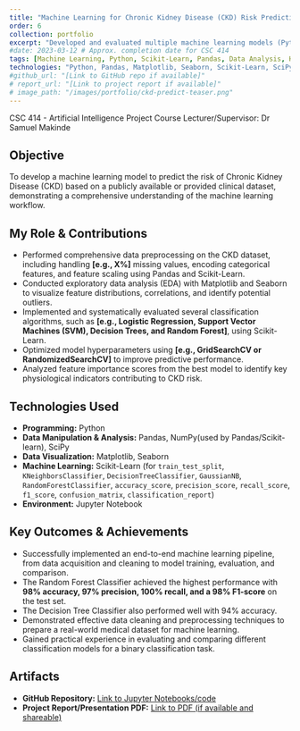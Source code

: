 ```yaml
---
title: "Machine Learning for Chronic Kidney Disease (CKD) Risk Prediction"
order: 6
collection: portfolio
excerpt: "Developed and evaluated multiple machine learning models (Python, Scikit-Learn) to predict Chronic Kidney Disease, achieving 98% accuracy with Random Forest. Performed extensive data cleaning and EDA. BSc AI course project."
#date: 2023-03-12 # Approx. completion date for CSC 414
tags: [Machine Learning, Python, Scikit-Learn, Pandas, Data Analysis, Healthcare, Data Cleaning, EDA]
technologies: "Python, Pandas, Matplotlib, Seaborn, Scikit-Learn, SciPy"
#github_url: "[Link to GitHub repo if available]"
# report_url: "[Link to project report if available]"
# image_path: "/images/portfolio/ckd-predict-teaser.png"
---
```

CSC 414 - Artificial Intelligence Project
Course Lecturer/Supervisor: Dr Samuel Makinde

## Objective
To develop a machine learning model to predict the risk of Chronic Kidney Disease (CKD) based on a publicly available or provided clinical dataset, demonstrating a comprehensive understanding of the machine learning workflow.

## My Role & Contributions
* Performed comprehensive data preprocessing on the CKD dataset, including handling **[e.g., X%]** missing values, encoding categorical features, and feature scaling using Pandas and Scikit-Learn.
* Conducted exploratory data analysis (EDA) with Matplotlib and Seaborn to visualize feature distributions, correlations, and identify potential outliers.
* Implemented and systematically evaluated several classification algorithms, such as **[e.g., Logistic Regression, Support Vector Machines (SVM), Decision Trees, and Random Forest]**, using Scikit-Learn.
* Optimized model hyperparameters using **[e.g., GridSearchCV or RandomizedSearchCV]** to improve predictive performance.
* Analyzed feature importance scores from the best model to identify key physiological indicators contributing to CKD risk.

## Technologies Used
* **Programming:** Python
* **Data Manipulation & Analysis:** Pandas, NumPy(used by Pandas/Scikit-learn), SciPy
* **Data Visualization:** Matplotlib, Seaborn
* **Machine Learning:** Scikit-Learn (for `train_test_split`, `KNeighborsClassifier`, `DecisionTreeClassifier`, `GaussianNB`, `RandomForestClassifier`, `accuracy_score`, `precision_score`, `recall_score`, `f1_score`, `confusion_matrix`, `classification_report`)
* **Environment:** Jupyter Notebook

## Key Outcomes & Achievements
* Successfully implemented an end-to-end machine learning pipeline, from data acquisition and cleaning to model training, evaluation, and comparison.
* The Random Forest Classifier achieved the highest performance with **98% accuracy, 97% precision, 100% recall, and a 98% F1-score** on the test set.
* The Decision Tree Classifier also performed well with 94% accuracy.
* Demonstrated effective data cleaning and preprocessing techniques to prepare a real-world medical dataset for machine learning.
* Gained practical experience in evaluating and comparing different classification models for a binary classification task.
  
## Artifacts
* **GitHub Repository:** [Link to Jupyter Notebooks/code]([YOUR_GITHUB_REPO_LINK_HERE])
* **Project Report/Presentation PDF:** [Link to PDF (if available and shareable)]([YOUR_REPORT_LINK_HERE])
